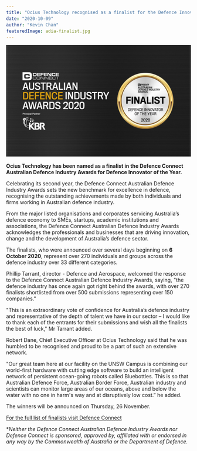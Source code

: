 ```yaml
---
title: "Ocius Technology recognised as a finalist for the Defence Innovator of the Year award"
date: "2020-10-09"
author: "Kevin Chan"
featuredImage: adia-finalist.jpg
---
```

![](./adia-finalist.jpg)

**Ocius Technology has been named as a finalist in the Defence Connect Australian Defence Industry Awards for Defence Innovator of the Year.**

Celebrating its second year, the Defence Connect Australian Defence Industry Awards sets the new benchmark for excellence in defence, recognising the outstanding achievements made by both individuals and firms working in Australian defence industry.

From the major listed organisations and corporates servicing Australia’s defence economy to SMEs, startups, academic institutions and associations, the Defence Connect Australian Defence Industry Awards acknowledges the professionals and businesses that are driving innovation, change and the development of Australia’s defence sector.

The finalists, who were announced over several days beginning on **6 October 2020**, represent over 270 individuals and groups across the defence industry over 33 different categories.

Phillip Tarrant, director - Defence and Aerospace, welcomed the response to the Defence Connect Australian Defence Industry Awards, saying, "the defence industry has once again got right behind the awards, with over 270 finalists shortlisted from over 500 submissions representing over 150 companies."

"This is an extraordinary vote of confidence for Australia’s defence industry and representative of the depth of talent we have in our sector – I would like to thank each of the entrants for their submissions and wish all the finalists the best of luck," Mr Tarrant added.

Robert Dane, Chief Executive Officer at Ocius Technology said that he was humbled to be recognised and proud to be a part of such an extensive network.

"Our great team here at our facility on the UNSW Campus is combining our world-first hardware with cutting edge software to build an intelligent network of persistent ocean-going robots called Bluebottles. This is so that Australian Defence Force, Australian Border Force, Australian industry and scientists can monitor large areas of our oceans, above and below the water with no one in harm's way and at disruptively low cost.” he added.

The winners will be announced on Thursday, 26 November.

[For the full list of finalists visit Defence Connect](https://www.defenceconnect.com.au/australian-defence-industry-awards/winners/2020)

**Neither the Defence Connect Australian Defence Industry Awards nor Defence Connect is sponsored, approved by, affiliated with or endorsed in any way by the Commonwealth of Australia or the Department of Defence.*
